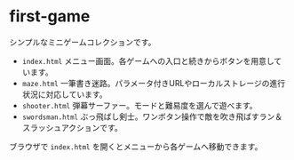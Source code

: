 # first-game

シンプルなミニゲームコレクションです。

- `index.html` メニュー画面。各ゲームへの入口と続きからボタンを用意しています。
- `maze.html` 一筆書き迷路。パラメータ付きURLやローカルストレージの進行状況に対応しています。
- `shooter.html` 弾幕サーファー。モードと難易度を選んで遊べます。
- `swordsman.html` ぶっ飛ばし剣士。ワンボタン操作で敵を吹き飛ばすラン＆スラッシュアクションです。

ブラウザで `index.html` を開くとメニューから各ゲームへ移動できます。
